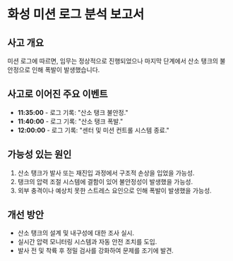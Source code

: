 # 화성 미션 로그 분석 보고서

## 사고 개요
미션 로그에 따르면, 임무는 정상적으로 진행되었으나 마지막 단계에서 산소 탱크의 불안정으로 인해 폭발이 발생했습니다.

## 사고로 이어진 주요 이벤트
- **11:35:00** - 로그 기록: "산소 탱크 불안정."
- **11:40:00** - 로그 기록: "산소 탱크 폭발."
- **12:00:00** - 로그 기록: "센터 및 미션 컨트롤 시스템 종료."

## 가능성 있는 원인
1. 산소 탱크가 발사 또는 재진입 과정에서 구조적 손상을 입었을 가능성.
2. 탱크의 압력 조절 시스템에 결함이 있어 불안정성이 발생했을 가능성.
3. 외부 충격이나 예상치 못한 스트레스 요인으로 인해 폭발이 발생했을 가능성.

## 개선 방안
- 산소 탱크의 설계 및 내구성에 대한 조사 실시.
- 실시간 압력 모니터링 시스템과 자동 안전 조치를 도입.
- 발사 전 및 착륙 후 정밀 검사를 강화하여 문제를 조기에 발견.
